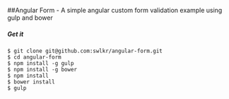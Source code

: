 ##Angular Form - A simple angular custom form validation example using gulp and bower

##### Get it
    $ git clone git@github.com:swlkr/angular-form.git
    $ cd angular-form
    $ npm install -g gulp
    $ npm install -g bower
    $ npm install
    $ bower install
    $ gulp
